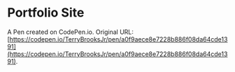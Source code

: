 # Portfolio Site

A Pen created on CodePen.io. Original URL: [https://codepen.io/TerryBrooksJr/pen/a0f9aece8e7228b886f08da64cde1391](https://codepen.io/TerryBrooksJr/pen/a0f9aece8e7228b886f08da64cde1391).


